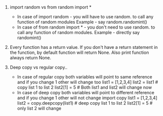 1. import random vs from random import * 
    * In case of import random - you will have to use random. to call any function of random modules Example - say random.randomint()
    * In case of from random import * - you don't need to use random. to call any function of random modules. Example - directly say randomint()

2. Every function has a return value. If you don't have a return statement in the function, by default function will return None. Also print function always return None.

3. Deep copy vs regular copy..
    * In case of regular copy both variables will point to same reference and if you change 1 other will change too
    list1 = [1,2,3,4]
    list2 = list1 # copy list 1 to list 2
    list2[1] = 5 # Both list1 and list2 will change now
    * In case of deep copy both variables will point to different reference and if you change 1 other will not change
    import copy
    list1 = [1,2,3,4]
    list2 = copy.deepcopy(list1) # deep copy list 1 to list 2
    list2[1] = 5 # only list 2 will change
    
